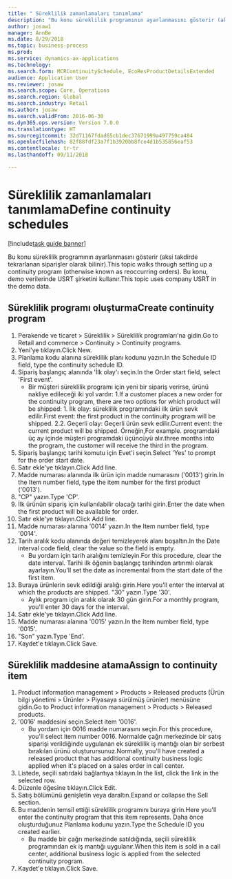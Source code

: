```yaml
--- 
title: " Süreklilik zamanlamaları tanımlama"
description: "Bu konu süreklilik programının ayarlanmasını gösterir (aksi takdirde tekrarlanan siparişler olarak bilinir)."
author: josaw1
manager: AnnBe
ms.date: 8/29/2018
ms.topic: business-process
ms.prod: 
ms.service: dynamics-ax-applications
ms.technology: 
ms.search.form: MCRContinuitySchedule, EcoResProductDetailsExtended
audience: Application User
ms.reviewer: josaw
ms.search.scope: Core, Operations
ms.search.region: Global
ms.search.industry: Retail
ms.author: josaw
ms.search.validFrom: 2016-06-30
ms.dyn365.ops.version: Version 7.0.0
ms.translationtype: HT
ms.sourcegitcommit: 32d71167fdad65cb1dec37671999a497759ca484
ms.openlocfilehash: 82f88fdf23a7f1b3920bb8fce4d1b535856eaf53
ms.contentlocale: tr-tr
ms.lasthandoff: 09/11/2018

---
```

# <a name="define-continuity-schedules"></a><span data-ttu-id="5fbfd-103"> Süreklilik zamanlamaları tanımlama</span><span class="sxs-lookup"><span data-stu-id="5fbfd-103">Define continuity schedules</span></span>

[!include[task guide banner](../includes/task-guide-banner.md)]

<span data-ttu-id="5fbfd-104">Bu konu süreklilik programının ayarlanmasını gösterir (aksi takdirde tekrarlanan siparişler olarak bilinir).</span><span class="sxs-lookup"><span data-stu-id="5fbfd-104">This topic walks through setting up a continuity program (otherwise known as reoccurring orders).</span></span> <span data-ttu-id="5fbfd-105">Bu konu, demo verilerinde USRT şirketini kullanır.</span><span class="sxs-lookup"><span data-stu-id="5fbfd-105">This topic uses company USRT in the demo data.</span></span>


## <a name="create-continuity-program"></a><span data-ttu-id="5fbfd-106">Süreklilik programı oluşturma</span><span class="sxs-lookup"><span data-stu-id="5fbfd-106">Create continuity program</span></span>
1. <span data-ttu-id="5fbfd-107">Perakende ve ticaret > Süreklilik > Süreklilik programları'na gidin.</span><span class="sxs-lookup"><span data-stu-id="5fbfd-107">Go to Retail and commerce > Continuity > Continuity programs.</span></span>
2. <span data-ttu-id="5fbfd-108">Yeni'ye tıklayın.</span><span class="sxs-lookup"><span data-stu-id="5fbfd-108">Click New.</span></span>
3. <span data-ttu-id="5fbfd-109">Planlama kodu alanına süreklilik planı kodunu yazın.</span><span class="sxs-lookup"><span data-stu-id="5fbfd-109">In the Schedule ID field, type the continuity schedule ID.</span></span>
4. <span data-ttu-id="5fbfd-110">Sipariş başlangıç alanında 'İlk olay'ı seçin.</span><span class="sxs-lookup"><span data-stu-id="5fbfd-110">In the Order start field, select 'First event'.</span></span>
    * <span data-ttu-id="5fbfd-111">Bir müşteri süreklilik programı için yeni bir sipariş verirse, ürünü nakliye edileceği iki yol vardır:  1.</span><span class="sxs-lookup"><span data-stu-id="5fbfd-111">If a customer places a new order for the continuity program, there are two options for which product will be shipped:  1.</span></span> <span data-ttu-id="5fbfd-112">İlk olay: süreklilik programındaki ilk ürün sevk edilir.</span><span class="sxs-lookup"><span data-stu-id="5fbfd-112">First event: the first product in the continuity program will be shipped.</span></span>  <span data-ttu-id="5fbfd-113">2.</span><span class="sxs-lookup"><span data-stu-id="5fbfd-113">2.</span></span> <span data-ttu-id="5fbfd-114">Geçerli olay: Geçerli ürün sevk edilir.</span><span class="sxs-lookup"><span data-stu-id="5fbfd-114">Current event: the current product will be shipped.</span></span> <span data-ttu-id="5fbfd-115">Örneğin,</span><span class="sxs-lookup"><span data-stu-id="5fbfd-115">For example.</span></span> <span data-ttu-id="5fbfd-116">programdaki üç ay içinde müşteri programdaki üçüncüyü alır.</span><span class="sxs-lookup"><span data-stu-id="5fbfd-116">three months into the program, the customer will receive the third in the program.</span></span>  
5. <span data-ttu-id="5fbfd-117">Sipariş başlangıç tarihi komutu için Evet'i seçin.</span><span class="sxs-lookup"><span data-stu-id="5fbfd-117">Select 'Yes' to prompt for the order start date.</span></span>
6. <span data-ttu-id="5fbfd-118">Satır ekle'ye tıklayın.</span><span class="sxs-lookup"><span data-stu-id="5fbfd-118">Click Add line.</span></span>
7. <span data-ttu-id="5fbfd-119">Madde numarası alanında ilk ürün için madde numarasını ('0013') girin.</span><span class="sxs-lookup"><span data-stu-id="5fbfd-119">In the Item number field, type the item number for the first product ('0013').</span></span>
8. <span data-ttu-id="5fbfd-120">"CP" yazın.</span><span class="sxs-lookup"><span data-stu-id="5fbfd-120">Type 'CP'.</span></span>
9. <span data-ttu-id="5fbfd-121">İlk ürünün sipariş için kullanılabilir olacağı tarihi girin.</span><span class="sxs-lookup"><span data-stu-id="5fbfd-121">Enter the date when the first product will be available for order.</span></span>
10. <span data-ttu-id="5fbfd-122">Satır ekle'ye tıklayın.</span><span class="sxs-lookup"><span data-stu-id="5fbfd-122">Click Add line.</span></span>
11. <span data-ttu-id="5fbfd-123">Madde numarası alanına '0014' yazın.</span><span class="sxs-lookup"><span data-stu-id="5fbfd-123">In the Item number field, type '0014'.</span></span>
12. <span data-ttu-id="5fbfd-124">Tarih aralık kodu alanında değeri temizleyerek alanı boşaltın.</span><span class="sxs-lookup"><span data-stu-id="5fbfd-124">In the Date interval code field, clear the value so the field is empty.</span></span>
    * <span data-ttu-id="5fbfd-125">Bu yordam için tarih aralığını temizleyin.</span><span class="sxs-lookup"><span data-stu-id="5fbfd-125">For this procedure, clear the date interval.</span></span> <span data-ttu-id="5fbfd-126">Tarihi ilk öğenin başlangıç tarihinden artırımlı olarak ayarlayın.</span><span class="sxs-lookup"><span data-stu-id="5fbfd-126">You'll set the date as incremental from the start date of the first item.</span></span>  
13. <span data-ttu-id="5fbfd-127">Buraya ürünlerin sevk edildiği aralığı girin.</span><span class="sxs-lookup"><span data-stu-id="5fbfd-127">Here you'll enter the interval at which the products are shipped.</span></span> <span data-ttu-id="5fbfd-128">"30" yazın.</span><span class="sxs-lookup"><span data-stu-id="5fbfd-128">Type '30'.</span></span>
    * <span data-ttu-id="5fbfd-129">Aylık program için aralık olarak 30 gün girin.</span><span class="sxs-lookup"><span data-stu-id="5fbfd-129">For a monthly program, you'll enter 30 days for the interval.</span></span>  
14. <span data-ttu-id="5fbfd-130">Satır ekle'ye tıklayın.</span><span class="sxs-lookup"><span data-stu-id="5fbfd-130">Click Add line.</span></span>
15. <span data-ttu-id="5fbfd-131">Madde numarası alanına '0015' yazın.</span><span class="sxs-lookup"><span data-stu-id="5fbfd-131">In the Item number field, type '0015'.</span></span>
16. <span data-ttu-id="5fbfd-132">"Son" yazın.</span><span class="sxs-lookup"><span data-stu-id="5fbfd-132">Type 'End'.</span></span>
17. <span data-ttu-id="5fbfd-133">Kaydet'e tıklayın.</span><span class="sxs-lookup"><span data-stu-id="5fbfd-133">Click Save.</span></span>

## <a name="assign-to-continuity-item"></a><span data-ttu-id="5fbfd-134">Süreklilik maddesine atama</span><span class="sxs-lookup"><span data-stu-id="5fbfd-134">Assign to continuity item</span></span>
1. <span data-ttu-id="5fbfd-135">Product information management > Products > Released products (Ürün bilgi yönetimi > Ürünler > Piyasaya sürülmüş ürünler) menüsüne gidin.</span><span class="sxs-lookup"><span data-stu-id="5fbfd-135">Go to Product information management > Products > Released products.</span></span>
2. <span data-ttu-id="5fbfd-136">'0016' maddesini seçin.</span><span class="sxs-lookup"><span data-stu-id="5fbfd-136">Select item '0016'.</span></span>
    * <span data-ttu-id="5fbfd-137">Bu yordam için 0016 madde numarasını seçin.</span><span class="sxs-lookup"><span data-stu-id="5fbfd-137">For this procedure, you'll select item number 0016.</span></span> <span data-ttu-id="5fbfd-138">Normalde çağrı merkezinde bir satış siparişi verildiğinde uygulanan ek süreklilik iş mantığı olan bir serbest bırakılan ürünü oluşturursunuz.</span><span class="sxs-lookup"><span data-stu-id="5fbfd-138">Normally, you'll have created a released product that has additional continuity business logic applied when it's placed on a sales order in call center.</span></span>  
3. <span data-ttu-id="5fbfd-139">Listede, seçili satırdaki bağlantıya tıklayın.</span><span class="sxs-lookup"><span data-stu-id="5fbfd-139">In the list, click the link in the selected row.</span></span>
4. <span data-ttu-id="5fbfd-140">Düzenle öğesine tıklayın.</span><span class="sxs-lookup"><span data-stu-id="5fbfd-140">Click Edit.</span></span>
5. <span data-ttu-id="5fbfd-141">Satış bölümünü genişletin veya daraltın.</span><span class="sxs-lookup"><span data-stu-id="5fbfd-141">Expand or collapse the Sell section.</span></span>
6. <span data-ttu-id="5fbfd-142">Bu maddenin temsil ettiği süreklilik programını buraya girin.</span><span class="sxs-lookup"><span data-stu-id="5fbfd-142">Here you'll enter the continuity program that this item represents.</span></span> <span data-ttu-id="5fbfd-143">Daha önce oluşturduğunuz Planlama kodunu yazın.</span><span class="sxs-lookup"><span data-stu-id="5fbfd-143">Type the Schedule ID you created earlier.</span></span>
    * <span data-ttu-id="5fbfd-144">Bu madde bir çağrı merkezinde satıldığında, seçili süreklilik programından ek iş mantığı uygulanır.</span><span class="sxs-lookup"><span data-stu-id="5fbfd-144">When this item is sold in a call center, additional business logic is applied from the selected continuity program.</span></span>  
7. <span data-ttu-id="5fbfd-145">Kaydet'e tıklayın.</span><span class="sxs-lookup"><span data-stu-id="5fbfd-145">Click Save.</span></span>


